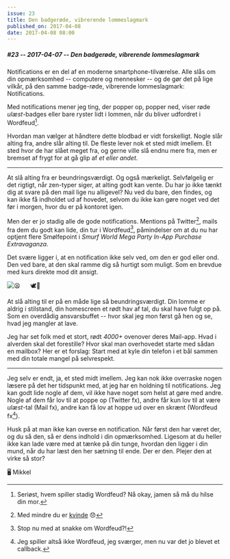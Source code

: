 ```yaml
---
issue: 23
title: Den badgerøde, vibrerende lommeslagmark
published_on: 2017-04-08
date: 2017-04-08 08:00
---
```


##### #23 -- 2017-04-07 -- Den badgerøde, vibrerende lommeslagmark

Notifications er en del af en moderne smartphone-tilværelse. Alle slås om din opmærksomhed -- computere og mennesker -- og de gør det på lige vilkår, på den samme badge-røde, vibrerende lommeslagmark: Notifications.

Med notifications mener jeg ting, der popper op, popper ned, viser røde _ulæst_-badges eller bare ryster lidt i lommen, når du bliver udfordret i Wordfeud[^1].

Hvordan man vælger at håndtere dette blodbad er vidt forskelligt. Nogle slår alting fra, andre slår alting til. De fleste lever nok et sted midt imellem. Et sted hvor de har slået meget fra, og gerne ville slå endnu mere fra, men er bremset af frygt for at gå glip af _et eller andet_.

---

At slå alting fra er beundringsværdigt. Og også mærkeligt. Selvfølgelig er det rigtigt, når zen-typer siger, at alting godt kan vente. Du har jo ikke tænkt dig at svare på den mail lige nu alligevel? Nu ved du bare, den findes, og kan ikke få indholdet ud af hovedet, selvom du ikke kan gøre noget ved det før i morgen, hvor du er på kontoret igen.

Men der er jo stadig alle de gode notifications. Mentions på Twitter[^2], mails fra dem du godt kan lide, din tur i Wordfeud[^3], påmindelser om at du nu har optjent flere Smølfepoint i _Smurf World Mega Party In-App Purchase Extravaganza_.

Det svære ligger i, at en notification ikke selv ved, om den er god eller ond. Den ved bare, at den skal ramme dig så hurtigt som muligt. Som en brevdue med kurs direkte mod dit ansigt.

![😫      🕊💨](https://s3.brnbw.com/giphy-EoG6tZF3L5.gif)

At slå alting til er på en måde lige så beundringsværdigt. Din lomme er aldrig i stilstand, din homescreen et rødt hav af tal, du skal have fulgt op på. Som en overdådig ansvarsbuffet -- hvor skal jeg mon først gå hen og se, hvad jeg mangler at lave.

Jeg har set folk med et stort, rødt _4000+_ ovenover deres Mail-app. Hvad i alverden skal det forestille? Hvor skal man overhovedet starte med sådan en mailbox? Her er et forslag: Start med at kyle din telefon i et bål sammen med din totale mangel på selvrespekt.

---

Jeg selv er endt, ja, et sted midt imellem. Jeg kan nok ikke overraske nogen læsere på det her tidspunkt med, at jeg har en holdning til notifications. Jeg kan godt lide nogle af dem, vil ikke have noget som helst at gøre med andre. Nogle af dem får lov til at poppe op (Twitter fx), andre får kun lov til at være _ulæst_-tal (Mail fx), andre kan få lov at hoppe ud over en skrænt (Wordfeud fx[^4]).

Husk på at man ikke kan overse en notification. Når først den har været der, og du så den, så er dens indhold i din opmærksomhed. Ligesom at du heller ikke kan lade være med at tænke på din tunge, hvordan den ligger i din mund, når du har læst den her sætning til ende. Der er den. Plejer den at virke så stor?

🖥 Mikkel

[^1]: Seriøst, hvem spiller stadig Wordfeud? Nå okay, jamen så må du hilse din mor.
[^2]: Med mindre du er [kvinde][] 😞
[^3]: Stop nu med at snakke om Wordfeud?!
[^4]: Jeg spiller altså ikke Wordfeud, jeg sværger, men nu var det jo blevet et callback.

[kvinde]: https://medium.com/@kellyellis/im-a-verified-twitter-user-with-11k-followers-here-s-why-i-m-quitting-the-site-76e48d2d5e26
